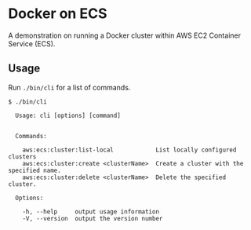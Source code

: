 # Docker on ECS

A demonstration on running a Docker cluster within AWS EC2 Container Service (ECS).

## Usage

Run `./bin/cli` for a list of commands.

```
$ ./bin/cli

  Usage: cli [options] [command]


  Commands:

    aws:ecs:cluster:list-local            List locally configured clusters
    aws:ecs:cluster:create <clusterName>  Create a cluster with the specified name.
    aws:ecs:cluster:delete <clusterName>  Delete the specified cluster.

  Options:

    -h, --help     output usage information
    -V, --version  output the version number
```
